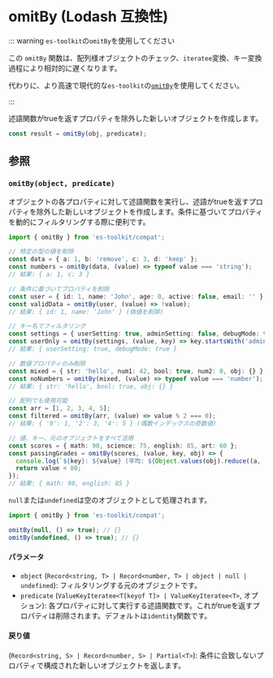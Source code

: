 # omitBy (Lodash 互換性)

::: warning `es-toolkit`の`omitBy`を使用してください

この `omitBy` 関数は、配列様オブジェクトのチェック、`iteratee`変換、キー変換過程により相対的に遅くなります。

代わりに、より高速で現代的な`es-toolkit`の[`omitBy`](../../object/omitBy.md)を使用してください。

:::

述語関数がtrueを返すプロパティを除外した新しいオブジェクトを作成します。

```typescript
const result = omitBy(obj, predicate);
```

## 参照

### `omitBy(object, predicate)`

オブジェクトの各プロパティに対して述語関数を実行し、述語がtrueを返すプロパティを除外した新しいオブジェクトを作成します。条件に基づいてプロパティを動的にフィルタリングする際に便利です。

```typescript
import { omitBy } from 'es-toolkit/compat';

// 特定の型の値を削除
const data = { a: 1, b: 'remove', c: 3, d: 'keep' };
const numbers = omitBy(data, (value) => typeof value === 'string');
// 結果: { a: 1, c: 3 }

// 条件に基づいてプロパティを削除
const user = { id: 1, name: 'John', age: 0, active: false, email: '' };
const validData = omitBy(user, (value) => !value);
// 結果: { id: 1, name: 'John' } (偽値を削除)

// キー名でフィルタリング
const settings = { userSetting: true, adminSetting: false, debugMode: true };
const userOnly = omitBy(settings, (value, key) => key.startsWith('admin'));
// 結果: { userSetting: true, debugMode: true }

// 数値プロパティのみ削除
const mixed = { str: 'hello', num1: 42, bool: true, num2: 0, obj: {} };
const noNumbers = omitBy(mixed, (value) => typeof value === 'number');
// 結果: { str: 'hello', bool: true, obj: {} }

// 配列でも使用可能
const arr = [1, 2, 3, 4, 5];
const filtered = omitBy(arr, (value) => value % 2 === 0);
// 結果: { '0': 1, '2': 3, '4': 5 } (偶数インデックスの奇数値)

// 値、キー、元のオブジェクトをすべて活用
const scores = { math: 90, science: 75, english: 85, art: 60 };
const passingGrades = omitBy(scores, (value, key, obj) => {
  console.log(`${key}: ${value} (平均: ${Object.values(obj).reduce((a, b) => a + b) / Object.keys(obj).length})`);
  return value < 80;
});
// 結果: { math: 90, english: 85 }
```

`null`または`undefined`は空のオブジェクトとして処理されます。

```typescript
import { omitBy } from 'es-toolkit/compat';

omitBy(null, () => true); // {}
omitBy(undefined, () => true); // {}
```

#### パラメータ

- `object` (`Record<string, T> | Record<number, T> | object | null | undefined`): フィルタリングする元のオブジェクトです。
- `predicate` (`ValueKeyIteratee<T[keyof T]> | ValueKeyIteratee<T>`, オプション): 各プロパティに対して実行する述語関数です。これがtrueを返すプロパティは削除されます。デフォルトは`identity`関数です。

#### 戻り値

(`Record<string, S> | Record<number, S> | Partial<T>`): 条件に合致しないプロパティで構成された新しいオブジェクトを返します。
